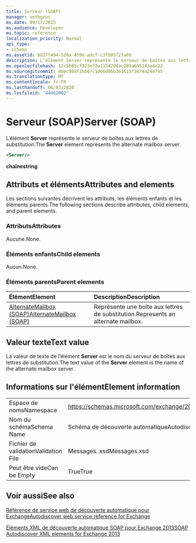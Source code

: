 ```yaml
---
title: Serveur (SOAP)
manager: sethgros
ms.date: 09/17/2015
ms.audience: Developer
ms.topic: reference
localization_priority: Normal
api_type:
- schema
ms.assetid: bd27f494-520a-459e-adcf-c3f505f27a69
description: L’élément Server représente le serveur de boîtes aux lettres de substitution.
ms.openlocfilehash: 12c5b85cf323e72a113420dac289a655143a4e22
ms.sourcegitcommit: 88ec988f2bb67c1866d06b361615f3674a24e795
ms.translationtype: MT
ms.contentlocale: fr-FR
ms.lasthandoff: 06/03/2020
ms.locfileid: "44462002"
---
```

# <a name="server-soap"></a><span data-ttu-id="84057-103">Serveur (SOAP)</span><span class="sxs-lookup"><span data-stu-id="84057-103">Server (SOAP)</span></span>

<span data-ttu-id="84057-104">L’élément **Server** représente le serveur de boîtes aux lettres de substitution.</span><span class="sxs-lookup"><span data-stu-id="84057-104">The **Server** element represents the alternate mailbox server.</span></span> 
  
```XML
<Server/>
```

 <span data-ttu-id="84057-105">**chaîne**</span><span class="sxs-lookup"><span data-stu-id="84057-105">**string**</span></span>
## <a name="attributes-and-elements"></a><span data-ttu-id="84057-106">Attributs et éléments</span><span class="sxs-lookup"><span data-stu-id="84057-106">Attributes and elements</span></span>

<span data-ttu-id="84057-107">Les sections suivantes décrivent les attributs, les éléments enfants et les éléments parents.</span><span class="sxs-lookup"><span data-stu-id="84057-107">The following sections describe attributes, child elements, and parent elements.</span></span>
  
### <a name="attributes"></a><span data-ttu-id="84057-108">Attributs</span><span class="sxs-lookup"><span data-stu-id="84057-108">Attributes</span></span>

<span data-ttu-id="84057-109">Aucune.</span><span class="sxs-lookup"><span data-stu-id="84057-109">None.</span></span>
  
### <a name="child-elements"></a><span data-ttu-id="84057-110">Éléments enfants</span><span class="sxs-lookup"><span data-stu-id="84057-110">Child elements</span></span>

<span data-ttu-id="84057-111">Aucun.</span><span class="sxs-lookup"><span data-stu-id="84057-111">None.</span></span>
  
### <a name="parent-elements"></a><span data-ttu-id="84057-112">Éléments parents</span><span class="sxs-lookup"><span data-stu-id="84057-112">Parent elements</span></span>

|<span data-ttu-id="84057-113">**Élément**</span><span class="sxs-lookup"><span data-stu-id="84057-113">**Element**</span></span>|<span data-ttu-id="84057-114">**Description**</span><span class="sxs-lookup"><span data-stu-id="84057-114">**Description**</span></span>|
|:-----|:-----|
|[<span data-ttu-id="84057-115">AlternateMailbox (SOAP)</span><span class="sxs-lookup"><span data-stu-id="84057-115">AlternateMailbox (SOAP)</span></span>](alternatemailbox-soap.md) <br/> |<span data-ttu-id="84057-116">Représente une boîte aux lettres de substitution.</span><span class="sxs-lookup"><span data-stu-id="84057-116">Represents an alternate mailbox.</span></span>  <br/> |
   
## <a name="text-value"></a><span data-ttu-id="84057-117">Valeur texte</span><span class="sxs-lookup"><span data-stu-id="84057-117">Text value</span></span>

<span data-ttu-id="84057-118">La valeur de texte de l’élément **Server** est le nom du serveur de boîtes aux lettres de substitution.</span><span class="sxs-lookup"><span data-stu-id="84057-118">The text value of the **Server** element is the name of the alternate mailbox server.</span></span> 
  
## <a name="element-information"></a><span data-ttu-id="84057-119">Informations sur l'élément</span><span class="sxs-lookup"><span data-stu-id="84057-119">Element information</span></span>

|||
|:-----|:-----|
|<span data-ttu-id="84057-120">Espace de noms</span><span class="sxs-lookup"><span data-stu-id="84057-120">Namespace</span></span>  <br/> |https://schemas.microsoft.com/exchange/2010/Autodiscover  <br/> |
|<span data-ttu-id="84057-121">Nom du schéma</span><span class="sxs-lookup"><span data-stu-id="84057-121">Schema Name</span></span>  <br/> |<span data-ttu-id="84057-122">Schéma de découverte automatique</span><span class="sxs-lookup"><span data-stu-id="84057-122">Autodiscover schema</span></span>  <br/> |
|<span data-ttu-id="84057-123">Fichier de validation</span><span class="sxs-lookup"><span data-stu-id="84057-123">Validation File</span></span>  <br/> |<span data-ttu-id="84057-124">Messages. xsd</span><span class="sxs-lookup"><span data-stu-id="84057-124">Messages.xsd</span></span>  <br/> |
|<span data-ttu-id="84057-125">Peut être vide</span><span class="sxs-lookup"><span data-stu-id="84057-125">Can be Empty</span></span>  <br/> |<span data-ttu-id="84057-126">True</span><span class="sxs-lookup"><span data-stu-id="84057-126">True</span></span>  <br/> |
   
## <a name="see-also"></a><span data-ttu-id="84057-127">Voir aussi</span><span class="sxs-lookup"><span data-stu-id="84057-127">See also</span></span>



[<span data-ttu-id="84057-128">Référence de service web de découverte automatique pour Exchange</span><span class="sxs-lookup"><span data-stu-id="84057-128">Autodiscover web service reference for Exchange</span></span>](autodiscover-web-service-reference-for-exchange.md)
  
[<span data-ttu-id="84057-129">Éléments XML de découverte automatique SOAP pour Exchange 2013</span><span class="sxs-lookup"><span data-stu-id="84057-129">SOAP Autodiscover XML elements for Exchange 2013</span></span>](soap-autodiscover-xml-elements-for-exchange-2013.md)

